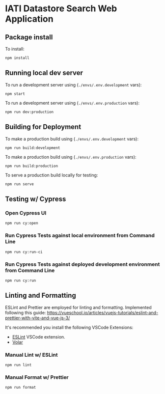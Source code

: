 # IATI Datastore Search Web Application

## Package install

To install:

`npm install`

## Running local dev server

To run a development server using (`./envs/.env.development` vars):

`npm start`

To run a development server using (`./envs/.env.production` vars):

`npm run dev:production`

## Building for Deployment

To make a production build using (`./envs/.env.development` vars):

`npm run build:development`

To make a production build using (`./envs/.env.production` vars):

`npm run build:production`

To serve a production build locally for testing:

`npm run serve`

## Testing w/ Cypress

### Open Cypress UI

`npm run cy:open`

### Run Cypress Tests against local environment from Command Line

`npm run cy:run-ci`

### Run Cypress Tests against deployed development environment from Command Line

`npm run cy:run`

## Linting and Formatting

ESLint and Prettier are employed for linting and formatting. Implemented following this guide:
https://vueschool.io/articles/vuejs-tutorials/eslint-and-prettier-with-vite-and-vue-js-3/

It's recommended you install the following VSCode Extensions:

- [ESLint](https://open-vsx.org/extension/dbaeumer/vscode-eslint) VSCode extension.
- [Volar](https://marketplace.visualstudio.com/items?itemName=johnsoncodehk.volar)

### Manual Lint w/ ESLint

`npm run lint`

### Manual Format w/ Prettier

`npm run format`
